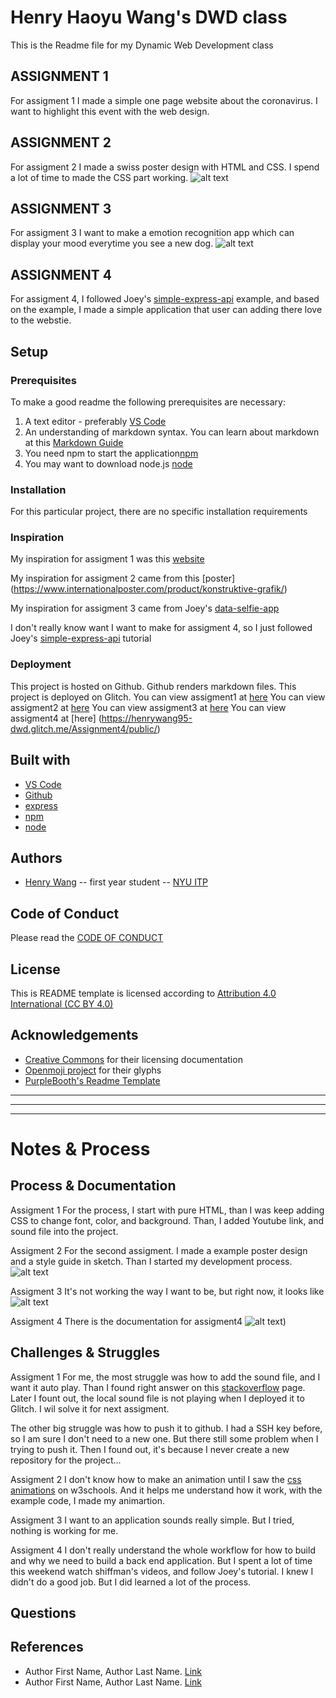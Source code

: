 <!-- Every README should start with an H1 -->
# Henry Haoyu Wang's DWD class
<!-- A one sentence description of the project or assignment -->
This is the Readme file for my Dynamic Web Development class

<!-- It is good practice to add an about or summary -->

## ASSIGNMENT 1 
For assigment 1 I made a simple one page website about the coronavirus. I want to highlight this event with the web design.

## ASSIGNMENT 2
For assigment 2 I made a swiss poster design with HTML and CSS. I spend a lot of time to made the CSS part working.
![alt text](https://github.com/henrywang95/DWD/blob/master/Assignment2/final_design.gif)

## ASSIGNMENT 3 
For assigment 3 I want to make a emotion recognition app which can display your mood everytime you see a new dog. 
 ![alt text](https://github.com/henrywang95/DWD/blob/master/Assignment3/sketch.JPG)

 ## ASSIGNMENT 4
 For assigment 4, I followed Joey's [simple-express-api](https://github.com/joeyklee/simple-express-api) example, and based on the example, I made a simple application that user can adding there love to the webstie. 

<!-- It is essential to describe how to set up your project -->
## Setup

<!-- Any knowledge or tools you will need before hand -->
### Prerequisites

To make a good readme the following prerequisites are necessary:
1. A text editor - preferably [VS Code](https://code.visualstudio.com/)
2. An understanding of markdown syntax. You can learn about markdown at this [Markdown Guide](https://www.markdownguide.org/getting-started/)
3. You need npm to start the application[npm](https://www.npmjs.com/)
4. You may want to download node.js [node](https://nodejs.org/en/)

<!-- any installation needs should be defined -->
### Installation

For this particular project, there are no specific installation requirements

<!-- Write instructions on how to start working on your project -->
### Inspiration
My inspiration for assigment 1 was this [website](https://www.worldometers.info/coronavirus/)

My inspiration for assigment 2 came from this [poster] (https://www.internationalposter.com/product/konstruktive-grafik/) 

My inspiration for assigment 3 came from Joey's [data-selfie-app](https://github.com/joeyklee/data-selfie-app)

I don't really know want I want to make for assigment 4, so I just followed Joey's [simple-express-api](https://github.com/joeyklee/simple-express-api) tutorial 
<!-- Notes about the deployment -->
### Deployment

This project is hosted on Github. Github renders markdown files.
This project is deployed on Glitch.
You can view assigment1 at [here](https://henrywang95-dwd.glitch.me/Assignment1/)
You can view assigment2 at [here](https://henrywang95-dwd.glitch.me/Assignment2/)
You can view assigment3 at [here](https://henrywang95-dwd.glitch.me/Assignment3/)
You can view assigment4 at [here] (https://henrywang95-dwd.glitch.me/Assignment4/public/)
## Built with

* [VS Code](https://code.visualstudio.com/)
* [Github](https://github.com)
* [express](https://expressjs.com/)
* [npm](https://www.npmjs.com/)
* [node](https://nodejs.org/en/)
## Authors

* [Henry Wang](https://wangh.io) -- first year student -- [NYU ITP](https://itp.nyu.edu)

## Code of Conduct

Please read the [CODE OF CONDUCT](https://www.mozilla.org/en-US/about/governance/policies/participation/) 

## License

This is README template is licensed according to [Attribution 4.0 International (CC BY 4.0) ](https://creativecommons.org/licenses/by/4.0/)

<!-- thank and reference all the things that made your project happen -->
## Acknowledgements

* [Creative Commons](https://creativecommons.org/licenses/by/4.0/) for their licensing documentation
* [Openmoji project](https://www.openmoji.org/library/#search=notebook&emoji=1F4D4) for their glyphs
* [PurpleBooth's Readme Template](https://gist.github.com/PurpleBooth/109311bb0361f32d87a2)

***
***
***

<!-- For your assignments you might consider  -->
# Notes & Process

<!-- How you built this project - Include images, gifs, and notes here -->
## Process & Documentation
Assigment 1
For the process, I start with pure HTML, than I was keep adding CSS to change font, color, and background. 
Than, I added Youtube link, and sound file into the project.

Assigment 2
For the second assigment. I made a example poster design and a style guide in sketch. Than I started my development process.
![alt text](https://github.com/henrywang95/DWD/blob/master/Assignment2/design.png)

Assigment 3 
It's not working the way I want to be, but right now, it looks like 
![alt text](https://github.com/henrywang95/DWD/blob/master/Assignment3/process.png)

Assigment 4
There is the documentation for assigment4
![alt text](https://github.com/henrywang95/DWD/blob/master/Assignment4/example.gif))

<!-- Any specific challenges or struggles documented -->
## Challenges & Struggles
Assigment 1
For me, the most struggle was how to add the sound file, and I want it auto play. Than I found right answer on this [stackoverflow](https://stackoverflow.com/questions/20179190/autoplay-an-audio-with-html5-embed-tag-while-the-player-is-invisible) page.
Later I fount out, the local sound file is not playing when I deployed it to Glitch. I wil solve it for next assigment.

The other big struggle was how to push it to github. I had a SSH key before, so I am sure I don't need to a new one. But there still some problem when I trying to push it. Then I found out, it's because I never create a new repository for the project...

Assigment 2
I don't know how to make an animation until I saw the [css animations](https://www.w3schools.com/css/css3_animations.asp) on w3schools. And it helps me understand how it work, with the example code, I made my animartion. 

Assigment 3
I want to an application sounds really simple. But I tried, nothing is working for me.

Assigment 4 
I don't really understand the whole workflow for how to build and why we need to build a back end application. But I spent a lot of time this weekend watch shiffman's videos, and follow Joey's tutorial. I knew I didn't do a good job. But I did learned a lot of the process. 

<!-- Any questions you have -->
## Questions

<!-- References for resources and inspiration -->
## References

* Author First Name, Author Last Name. [Link]()
* Author First Name, Author Last Name. [Link]()